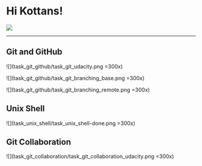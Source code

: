 # Hi Kottans! 
![](https://media0.giphy.com/media/3oKIPnAiaMCws8nOsE/giphy.gif)
___
## Git and GitHub
![](task_git_github/task_git_udacity.png =300x)

![](task_git_github/task_git_branching_base.png =300x)

![](task_git_github/task_git_branching_remote.png =300x)

## Unix Shell
![](task_unix_shell/task_unix_shell-done.png =300x)

## Git Collaboration
![](task_git_collaboration/task_git_collaboration_udacity.png =300x)
